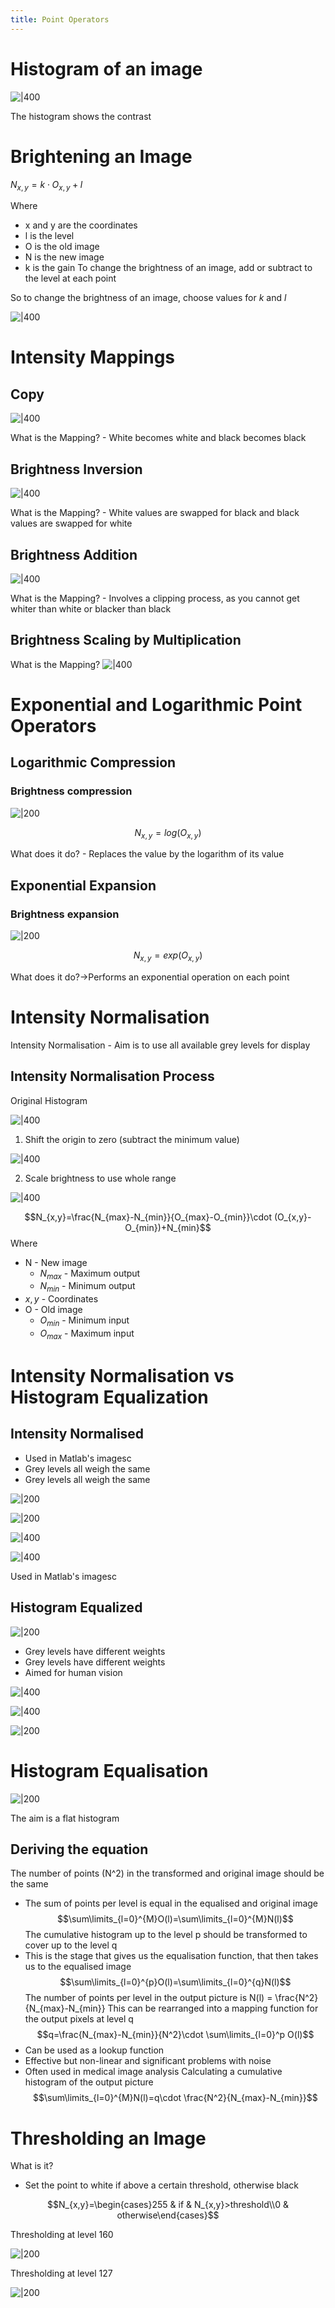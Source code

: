 ```yaml
---
title: Point Operators
---
```

 
# Histogram of an image

![|400](https://remnote-user-data.s3.amazonaws.com/7nH4rPBAlVRDXasCRZ7E8V-j856Rf8aR1ubAnmlUt3Dx6Mr_7d5D1hiNqwZ19WyFLem-H_kreDbEt8vMvwJnLmfaZlw6TVl1H3dbYcKJ7pOfj5_YsRJqDXFCOO9MbpKa.png)

The histogram shows the contrast
 
# Brightening an Image
$N_{x,y}=k\cdot O_{x,y} + l$

Where
- x and y are the coordinates 
- l is the level
- O is the old image
- N is the new image
- k is the gain
To change the brightness of an image, add or subtract to the level at each point

So to change the brightness of an image, choose values for $k$ and $l$

![|400](https://remnote-user-data.s3.amazonaws.com/CiQZ-oRyPwBVULu09_OrWcge-BtvEUGHrBLiY2_yVqSTGAURvksb7nx5micxvMTds84ccaSZJqg7g6u7JU-vWthi9ckuJg3liu-vqqi9SYMdawxdZYGI4N-FZU3fYHts.png) 
 
# Intensity Mappings
## Copy
![|400](https://remnote-user-data.s3.amazonaws.com/CduIDJwfhy1oPGyckj7iwy_Xt9fUXsSsZcC1U-KJGUNqqdeOeTWijhY_9sL-vgQ7v1YaDcnPyblitg1emrGPVhje10lnGCdnXLtL6OuxRhtAt7YGMOIWj9flyDuKiPVR.png)

What is the Mapping? - White becomes white and black becomes black 
## Brightness Inversion
![|400](https://remnote-user-data.s3.amazonaws.com/fh8KAus9iEHcOtKZwctf2jjeD-53-OIytUtEBQK4m0xh_x7bQNijHoK720JnOvSz-lGN_27D4WILLWmPYlBEEtlBhLyS9u8TQU7y6xXZCGWeO3f7Ias5FVWKyGErdLVn.png) 

What is the Mapping? - White values are swapped for black and black values are swapped for white

## Brightness Addition

![|400](https://remnote-user-data.s3.amazonaws.com/12DUf-6MAZAJGrt_67T2P7YY9d7nLq8w3mWk9L8WPc8om8cBbAjszZca5GSLIaiJNJWJJv9tJi-hFRlJJKejAYlkQGp77_aa36n31O7-11yM-cNEQoKcdEWXc4sMFrr9.png) 

What is the Mapping? - Involves a clipping process, as you cannot get whiter than white or blacker than black

## Brightness Scaling by Multiplication
What is the Mapping?
![|400](https://remnote-user-data.s3.amazonaws.com/aRx9GBtDCrd1CMietuO3TVUPmOk4JwoY1K6KGTPsKO3ZJ10TKlXkXMHsY-caSzE2zoSUFACQ3NAc_l1jCMoPIzgsHLzt494lukNfo0vmCkgZhd1yVdqyJylAEXcC-4UI.png) 

# Exponential and Logarithmic Point Operators
## Logarithmic Compression
### Brightness compression
![|200](https://remnote-user-data.s3.amazonaws.com/AWyiLa8PGwiJ9vz93oeum51FfNoRFXHMgxgk8Kye27-wMSl21Ym76YckETwKGI96Ms9NcXuJNrILBf7xeof_tcDcHR3jggkP0ckLjzW9louxQvfgxZJ3m2a1wpxwhNaW.png) 

$$N_{x,y}=log(O_{x,y}) $$

What does it do? - Replaces the value by the logarithm of its value
## Exponential Expansion
### Brightness expansion
 ![|200](https://remnote-user-data.s3.amazonaws.com/Qm-ubI-EKmOpbQUxHFbtKRSPGKMvg2nBbQuJPidU42OwWJVMQv__uSk_QfIdAleg8wtFz0QHyxj9-BFyjZ5UePDRf-tQAqzVB3FjH6VqIjZNtkoF3gfsV9j1l7oUA7D3.png) 

$$N_{x,y}=exp(O_{x,y})$$

What does it do?→Performs an exponential operation on each point

# Intensity Normalisation
Intensity Normalisation - Aim is to use all available grey levels for display
## Intensity Normalisation Process
Original Histogram

![|400](https://remnote-user-data.s3.amazonaws.com/BkS2MmNLNKwYmph3wyYTn8LFLXEeJ2NM42JFJHOGmrWFFusOa69MonNbhesv8SiJXkFuU2mUWVv-DINQGYF4LvUiKdGPP2l5lIptdSzqpvx67Dif_GiIXIIFtfYakRpi.png)

1. Shift the origin to zero (subtract the minimum value)

![|400](https://remnote-user-data.s3.amazonaws.com/N05Thqptywelz0hCsb1R2D07E2-YAK0zBnt4Xfh5GZqU-_fY5beROvWR1pgT7CqvyxPm5gDNyoYM9tbA6xMOIiplkYcswpdEZ3E0JUUAMzR4Km-eZ8p3OrFGPtDNz8CP.png) 
 
2. Scale brightness to use whole range

![|400](https://remnote-user-data.s3.amazonaws.com/PhSveFC1gJqeASuEnw7V6WrL1os9riWX8H9fx9Tk5fmYzAERNVzFY3WsVdZuILMJpQIlHDpW1sOC6QIoHRhyGGjiB5csPrtQkXMyRKBHvDP_FiPRnBPsejiniwGmuVNl.png) 

$$N_{x,y}=\frac{N_{max}-N_{min}}{O_{max}-O_{min}}\cdot (O_{x,y}-O_{min})+N_{min}$$
Where
- N - New image 
	- $N_{max}$ - Maximum output
	- $N_{min}$ - Minimum output
- $x,y$ - Coordinates
- O - Old image 
	- $O_{min}$ - Minimum input
	- $O_{max}$ - Maximum input

# Intensity Normalisation vs Histogram Equalization
## Intensity Normalised
- Used in Matlab's  imagesc
- Grey levels all weigh the same
- Grey levels all weigh the same

![|200](https://remnote-user-data.s3.amazonaws.com/VdyLwKK15lcZ9vtE932fIxY3N0U-GUlnvJ0nu5WJBmYp9wZa3F7vLukyNSHTucuI--XxGSpnXjLQJThDGR0NZSuqFdh3fDw30zSPu_cmX_qCfGej4NimJIPen8TOQ-pZ.png) 

![|200](https://remnote-user-data.s3.amazonaws.com/VdyLwKK15lcZ9vtE932fIxY3N0U-GUlnvJ0nu5WJBmYp9wZa3F7vLukyNSHTucuI--XxGSpnXjLQJThDGR0NZSuqFdh3fDw30zSPu_cmX_qCfGej4NimJIPen8TOQ-pZ.png)  

![|400](https://remnote-user-data.s3.amazonaws.com/KPYQI0jECosgTBzWl5nL27dtco3NfgBRrJ1kkBfDL2JoykqBR1yHPngsC7N7Hq-of6ieYwLUrC42-ZO9X9daPUvgjNPyWLSY8j1LoaGuMYxsxxGUaTrNNpEq02hTIwZc.png)  

![|400](https://remnote-user-data.s3.amazonaws.com/KPYQI0jECosgTBzWl5nL27dtco3NfgBRrJ1kkBfDL2JoykqBR1yHPngsC7N7Hq-of6ieYwLUrC42-ZO9X9daPUvgjNPyWLSY8j1LoaGuMYxsxxGUaTrNNpEq02hTIwZc.png) 

Used in Matlab's imagesc

## Histogram Equalized

![|200](https://remnote-user-data.s3.amazonaws.com/oGpaO2EnZMsttjm7KNod9enMGcHWbbHl_GIrWB9BQE8qjfXCo81aFZkf0F3MSEKT58nyzFSyipD1q8yXMxe-3axAHY1xudsvaVTT_pEzO7i2hbKr8-V7l8St5GRGtq36.png)  

- Grey levels have different weights
- Grey levels have different weights
- Aimed for human vision

![|400](https://remnote-user-data.s3.amazonaws.com/e7iUlWwaeED5t08N9fl4-KwF1sB8YQUx8oqKqAGkzGh3Pxv_XnMOVnLUt6UWLjTCQ_cTRPXDOL_18peVxGpCEMkQ-dVJgpksCWdbxxt0xUNZ_ecIm2Lkm6BTbnv4DYvU.png) 

![|400](https://remnote-user-data.s3.amazonaws.com/e7iUlWwaeED5t08N9fl4-KwF1sB8YQUx8oqKqAGkzGh3Pxv_XnMOVnLUt6UWLjTCQ_cTRPXDOL_18peVxGpCEMkQ-dVJgpksCWdbxxt0xUNZ_ecIm2Lkm6BTbnv4DYvU.png)  

![|200](https://remnote-user-data.s3.amazonaws.com/oGpaO2EnZMsttjm7KNod9enMGcHWbbHl_GIrWB9BQE8qjfXCo81aFZkf0F3MSEKT58nyzFSyipD1q8yXMxe-3axAHY1xudsvaVTT_pEzO7i2hbKr8-V7l8St5GRGtq36.png) 

# Histogram Equalisation

![|200](https://remnote-user-data.s3.amazonaws.com/lojllLfXhNlF9c-tNV8kpFVLDHv5CDBkOE1azZHw1hdS25LBoE8G_Ra-r2jGNFPTqc6ZMWPaeGuzJF7lTJJgNAL9J1hP2XqQ0Jng7Y_3XlbCzykkA-hK3zKbn4Tsv_j2.png) 

The aim is a flat histogram

## Deriving the equation
The number of points (N^2) in the transformed and original image should be the same
- The sum of points per level is equal in the equalised and original image
$$\sum\limits_{l=0}^{M}O(l)=\sum\limits_{l=0}^{M}N(l)$$
The cumulative histogram up to the level p should be transformed to cover up to the level q
- This is the stage that gives us the equalisation function, that then takes us to the equalised image
$$\sum\limits_{l=0}^{p}O(l)=\sum\limits_{l=0}^{q}N(l)$$
The number of points per level in the output picture is N(l) = \frac{N^2}{N_{max}-N_{min}}
This can be rearranged into a mapping function for the output pixels at level q  
$$q=\frac{N_{max}-N_{min}}{N^2}\cdot \sum\limits_{l=0}^p O(l)$$
- Can be used as a lookup function
- Effective but non-linear and significant problems with noise
- Often used in medical image analysis
Calculating a cumulative histogram of the output picture
$$\sum\limits_{l=0}^{M}N(l)=q\cdot \frac{N^2}{N_{max}-N_{min}}$$ 

# Thresholding an Image
What is it?
- Set the point to white if above a certain threshold, otherwise black

$$N_{x,y}=\begin{cases}255 & if & N_{x,y}>threshold\\0 & otherwise\end{cases}$$

Thresholding at level 160

![|200](https://remnote-user-data.s3.amazonaws.com/G5arlwbtidFIklArByboCOSPTzjKoLiLiTV_zc_rTs1LaLrs-XF_9u0_pwVDKW98N3nCxvrxtZmZ25XiUM_G4JKriKEP0N2nkP1XLxjB2nUBpFc8wF_InxDPV70WZ4x3.png) 

Thresholding at level 127

![|200](https://remnote-user-data.s3.amazonaws.com/nnLhSsmAFeImLUVie9DSrhVuK-QwxWduhOnhHG2kpmcEfc4lpnVOPA1PBmWuuPIHOO4mx2u7RYKh2WOQbURTCoBrFxJDYQvJfWcyRUK0kbLaVSVF8Ts8uhpXwiLO4WMB.png) 
